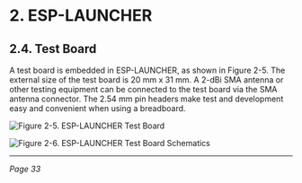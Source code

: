# 2. ESP-LAUNCHER

## 2.4. Test Board

A test board is embedded in ESP-LAUNCHER, as shown in Figure 2-5. The external size of the test board is 20 mm x 31 mm. A 2-dBi SMA antenna or other testing equipment can be connected to the test board via the SMA antenna connector. The 2.54 mm pin headers make test and development easy and convenient when using a breadboard.

![Figure 2-5. ESP-LAUNCHER Test Board](Figure_2-5_ESP-LAUNCHER_Test_Board.png)


![Figure 2-6. ESP-LAUNCHER Test Board Schematics](Figure_2-6_ESP-LAUNCHER_Test_Board_Schematics.png)

---
*Page 33*